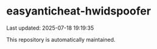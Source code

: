 # easyanticheat-hwidspoofer

Last updated: 2025-07-18 19:19:35

This repository is automatically maintained.
